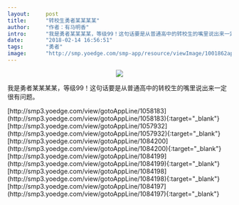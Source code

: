 ```yaml
---
layout:     post
title:      "转校生勇者某某某某"
author:     "作者：有马明香"
intro:      "我是勇者某某某某，等级99！这句话要是从普通高中的转校生的嘴里说出来一定很有问题。"
date:       "2018-02-14 16:56:51"
tags:       "勇者"
image:      "http://smp.yoedge.com/smp-app/resource/viewImage/1001862appline.png"
---
```

<div style="text-align: center">
<p><img src="http://smp.yoedge.com/smp-app/resource/viewImage/1001862appline.png"/></p>
</div>
<p class="post-meta">
<span>我是勇者某某某某，等级99！这句话要是从普通高中的转校生的嘴里说出来一定很有问题。</span>
</p>
[http://smp3.yoedge.com/view/gotoAppLine/1058183](http://smp3.yoedge.com/view/gotoAppLine/1058183){:target="_blank"}
[http://smp3.yoedge.com/view/gotoAppLine/1057932](http://smp3.yoedge.com/view/gotoAppLine/1057932){:target="_blank"}
[http://smp3.yoedge.com/view/gotoAppLine/1084200](http://smp3.yoedge.com/view/gotoAppLine/1084200){:target="_blank"}
[http://smp3.yoedge.com/view/gotoAppLine/1084199](http://smp3.yoedge.com/view/gotoAppLine/1084199){:target="_blank"}
[http://smp3.yoedge.com/view/gotoAppLine/1084198](http://smp3.yoedge.com/view/gotoAppLine/1084198){:target="_blank"}
[http://smp3.yoedge.com/view/gotoAppLine/1084197](http://smp3.yoedge.com/view/gotoAppLine/1084197){:target="_blank"}


